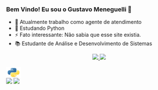 ### Bem Vindo! Eu sou o Gustavo Meneguelli 👋



- 🔭 Atualmente trabalho como agente de atendimento
- 🌱 Estudando Python
- ⚡ Fato interessante: Não sabia que esse site existia.
- 📚 Estudante de Análise e Desenvolvimento de Sistemas


<div align="center">
  <a href="https://github.com/GustavoMeneguelli">
  <img height="180em" src="https://github-readme-stats.vercel.app/api?username=gustavomeneguelli&show_icons=true&theme=dark&include_all_commits=true&count_private=true"/>
  <img height="180em" src="https://github-readme-stats.vercel.app/api/top-langs/?username=gustavomeneguelli&layout=compact&langs_count=7&theme=dark"/>
</div>

<div style="display: inline_block"><br>
  <img align="center" alt="Rafa-Python" height="30" width="40" src="https://raw.githubusercontent.com/devicons/devicon/master/icons/python/python-original.svg">
</div>

<div> 
  <a href="https://www.instagram.com/gusta_meneguelli/" target="_blank"><img src="https://img.shields.io/badge/-Instagram-%23E4405F?style=for-the-badge&logo=instagram&logoColor=white" target="_blank"></a>
  <a href="https://www.linkedin.com/in/gustavo-meneguelli-a0799a1b4/" target="_blank"><img src="https://img.shields.io/badge/-LinkedIn-%230077B5?style=for-the-badge&logo=linkedin&logoColor=white" target="_blank"></a> 
 
